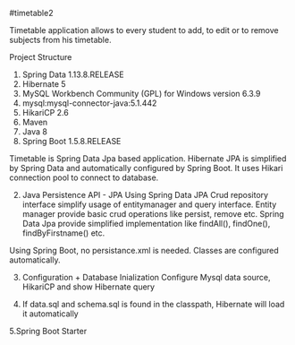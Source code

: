 #timetable2

Timetable application allows to every student to add, to edit or to remove subjects from his timetable.

Project Structure
1. Spring Data 1.13.8.RELEASE 
2. Hibernate 5 
3. MySQL Workbench Community (GPL) for Windows version 6.3.9
4. mysql:mysql-connector-java:5.1.442 
5. HikariCP 2.6 
6. Maven 
7. Java 8 
8. Spring Boot 1.5.8.RELEASE

Timetable is Spring Data Jpa based application. Hibernate JPA is simplified by Spring Data and automatically configured by Spring Boot. It uses Hikari connection pool to connect to database.

2. Java Persistence API - JPA
Using Spring Data JPA Crud repository interface simplify usage of entitymanager and query interface. Entity manager provide basic crud operations like persist, remove etc. Spring Data Jpa provide simplified implementation like findAll(), findOne(), findByFirstname() etc.

Using Spring Boot, no persistance.xml is needed. Classes are configured automatically.

3. Configuration + Database Inialization
Configure Mysql data source, HikariCP and show Hibernate query

4. If data.sql and schema.sql is found in the classpath, Hibernate will load it automatically

5.Spring Boot Starter 

